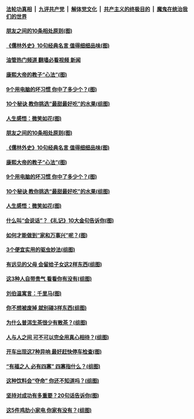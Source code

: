 ####  [法轮功真相](../../../../basic/blob/master/README.md?t=10011301) &nbsp;|&nbsp; [九评共产党](../../../../9ping.md/blob/master/README.md?t=10011301) &nbsp;|&nbsp; [解体党文化](../../../../jtdwh.md/blob/master/README.md?t=10011301)  &nbsp;|&nbsp; [共产主义的终极目的](../../../../gczydzjmd.md/blob/master/README.md?t=10011301) &nbsp;|&nbsp; [魔鬼在统治我们的世界](../../../../mgztzwmdsj.md/blob/master/README.md?t=10011301) 

#### [朋友之间的10条相处原则(图)](../pages/p8/1017977.md?t=10011301) 

#### [《儒林外史》10句经典名言 值得细细品味(图)](../pages/p8/1017946.md?t=10011301) 

#### [油管热门频道 翻墙必看视频 新闻](http://209.250.226.216:81/youtube.html?10011301)

#### [康熙大帝的教子“心法”(图)](../pages/p8/1017792.md?t=10011301) 

#### [9个用电脑的坏习惯 你中了多少个？(图)](../pages/p8/1017890.md?t=10011301) 

#### [10个秘诀 教你挑选“最甜最好吃”的水果(组图)](../pages/p8/1017849.md?t=10011301) 

#### [人生感悟：微笑如花(图)](../pages/p8/1017793.md?t=10011301) 

#### [朋友之间的10条相处原则(图)](../pages/p8/1017977.md?t=10011301) 

#### [《儒林外史》10句经典名言 值得细细品味(图)](../pages/p8/1017946.md?t=10011301) 

#### [康熙大帝的教子“心法”(图)](../pages/p8/1017792.md?t=10011301) 

#### [9个用电脑的坏习惯 你中了多少个？(图)](../pages/p8/1017890.md?t=10011301) 

#### [10个秘诀 教你挑选“最甜最好吃”的水果(组图)](../pages/p8/1017849.md?t=10011301) 

#### [人生感悟：微笑如花(图)](../pages/p8/1017793.md?t=10011301) 

#### [什么叫“会说话”？《礼记》10大金句告诉你(图)](../pages/p8/1017817.md?t=10011301) 

#### [如何才能做到“家和万事兴”呢？(图)](../pages/p8/1017784.md?t=10011301) 

#### [3个便宜实用的驱虫妙法(组图)](../pages/p8/1017741.md?t=10011301) 

#### [有远见的父母 会留给子女这2样东西(组图)](../pages/p8/1017315.md?t=10011301) 

#### [这3种人自带贵气 看看你有没有(组图)](../pages/p8/1017516.md?t=10011301) 

#### [刘伯温寓言：千里马(图)](../pages/p8/1013110.md?t=10011301) 

#### [你不想被废掉 就别碰3样东西(组图)](../pages/p8/1017319.md?t=10011301) 

#### [为什么普洱生茶很少有散茶？(组图)](../pages/p8/1017321.md?t=10011301) 

#### [人与人之间 可不可以完全用真心相待？(组图)](../pages/p8/1017580.md?t=10011301) 

#### [开车出现这7种异响 最好赶快停车检查(图)](../pages/p8/1017514.md?t=10011301) 

#### [“有福之人 必有四寡” 四寡指什么？(组图)](../pages/p8/1016911.md?t=10011301) 

#### [这种饮料会“夺命” 你还不知道吗？(组图)](../pages/p8/1017515.md?t=10011301) 

#### [坚持对成功有多重要？20句话告诉你(图)](../pages/p8/1017407.md?t=10011301) 

#### [这5件鸡肋小家电 你家有没有？(组图)](../pages/p8/1017449.md?t=10011301) 

<img src='http://gfw-breaker.win/goodnews/indexes/p8.md' width='0px' height='0px'/>
